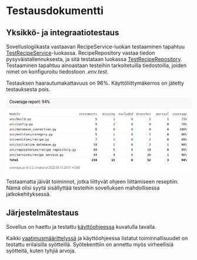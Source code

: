 # Testausdokumentti

## Yksikkö- ja integraatiotestaus

Sovelluslogiikasta vastaavan RecipeService-luokan testaaminen tapahtuu [TestRecipeService](https://github.com/annehavunen/ot-harjoitustyo/blob/master/src/tests/recipe_service_test.py)-luokassa.
RecipeRepository vastaa tiedon pysyväistallennuksesta, ja sitä testataan luokassa [TestRecipeRepository](https://github.com/annehavunen/ot-harjoitustyo/blob/master/src/tests/recipe_repository_test.py).
Testaaminen tapahtuu ainoastaan testeihin tarkoitetuilla tiedostoilla,
joiden nimet on konfiguroitu tiedostoon *.env.test*.

Testauksen haarautumakattavuus on 96%. Käyttöliittymäkerros on jätetty testauksesta pois.

![testauskattavuus](./kuvat/testikattavuus.png)

Testaamatta jäivät toiminnot, jotka liittyvät ohjeen liittämiseen reseptiin.
Nämä olisi syytä sisällyttää testeihin sovelluksen mahdollisessa jatkokehityksessä.

## Järjestelmätestaus

Sovellus on haettu ja testattu [käyttöohjeessa](https://github.com/annehavunen/ot-harjoitustyo/blob/master/dokumentaatio/kayttoohje.md) kuvatulla tavalla.

Kaikki [vaatimusmäärittelyssä](https://github.com/annehavunen/ot-harjoitustyo/blob/master/dokumentaatio/vaatimusmaarittely.md)
ja käyttöohjeessa listatut toiminnallisuudet on testattu erilaisilla syötteillä.
Syötekenttiin on annettu myös virheellisiä syötteitä, kuten tyhjiä arvoja.
